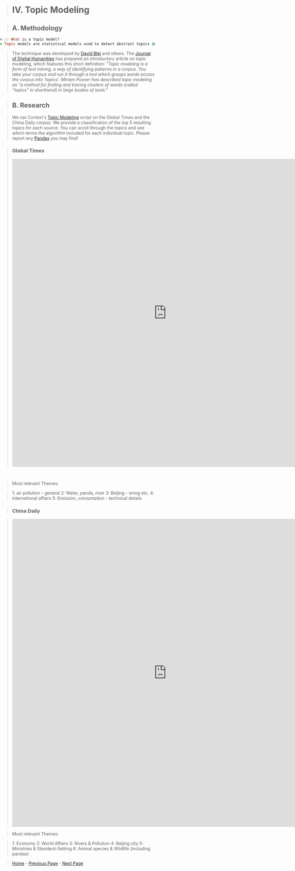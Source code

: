 <title>Example</title> <style> body { margin:0; padding:0; background-image:url("/china-environment/assets/images/Factory.pdf"); background-repeat: no-repeat; webkit-background-size: cover; moz-background-size: cover; o-background-size: cover; background-size: cover; } </style>

> # IV. Topic Modeling

> ## A. Methodology
```ruby
> // What is a topic model?
> Topic models are statistical models used to detect abstract topics in a collection of documents. 
```

> The technique was developed by [David Blei](http://www.cs.columbia.edu/~blei/) and others. The [Journal of Digital Humanities](http://journalofdigitalhumanities.org/2-1/topic-modeling-a-basic-introduction-by-megan-r-brett/) has prepared an introductory article on topic modeling, which features this short definition: <i>"Topic modeling is a form of text mining, a way of identifying patterns in a corpus. You take your corpus and run it through a tool which groups words across the corpus into ‘topics’. Miriam Posner has described topic modeling as “a method for finding and tracing clusters of words (called “topics” in shorthand) in large bodies of texts."</i>

> ## B. Research 

> We ran Cortext's [Topic Modeling](https://docs.cortext.net/analyzing-data/topic-modeling/) script on the Global Times and the China Daily corpus. We provide a classification of the top 5 resulting topics for each source. You can scroll through the topics and see which terms the algorithm included for each individual topic. Please report any [Pandas](https://en.wikipedia.org/wiki/Panda_diplomacy) you may find!



> ### Global Times
> <iframe src="https://documents.cortext.net/3546/354699fc802d81b23edb0b3b0b47f8cf/53458/vislda.html" frameborder="0" style="overflow:hidden;border:1px solid #DDDDDD;" width="1000" height="1000" allowfullscreen></iframe>
<br>

> Most relevant Themes: 

> 1: air pollution - general 
> 2: Water, panda, river
> 3: Beijing - smog etc.
> 4: international affairs 
> 5: Emission, consumption - technical details


> ### China Daily

> <iframe src="https://documents.cortext.net/1827/1827395e27ee1528c8848ec33562af72/52304/vislda.html#topic=0&lambda=1&term=" frameborder="0" style="overflow:hidden;border:1px solid #DDDDDD;" width="1000" height="1000" allowfullscreen></iframe>

> Most relevant Themes:

> 1: Economy 
> 2: World Affairs
> 3: Rivers & Pollution
> 4: Beijing city
> 5: Ministries & Standard-Setting
> 6: Animal species & Wildlife (including pandas)


> [Home](index.md) - [Previous Page](page2.md) - [Next Page](page4.md)
